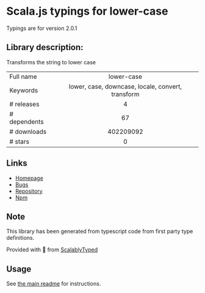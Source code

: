 
# Scala.js typings for lower-case

Typings are for version 2.0.1

## Library description:
Transforms the string to lower case

|                    |                 |
| ------------------ | :-------------: |
| Full name          | lower-case |
| Keywords           | lower, case, downcase, locale, convert, transform |
| # releases         | 4 |
| # dependents       | 67 |
| # downloads        | 402209092 |
| # stars            | 0 |

## Links
- [Homepage](https://github.com/blakeembrey/change-case/tree/master/packages/lower-case#readme)
- [Bugs](https://github.com/blakeembrey/change-case/issues)
- [Repository](https://github.com/blakeembrey/change-case)
- [Npm](https://www.npmjs.com/package/lower-case)
    


## Note
This library has been generated from typescript code from first party type definitions.

Provided with :purple_heart: from [ScalablyTyped](https://github.com/oyvindberg/ScalablyTyped)

## Usage
See [the main readme](../../readme.md) for instructions.


